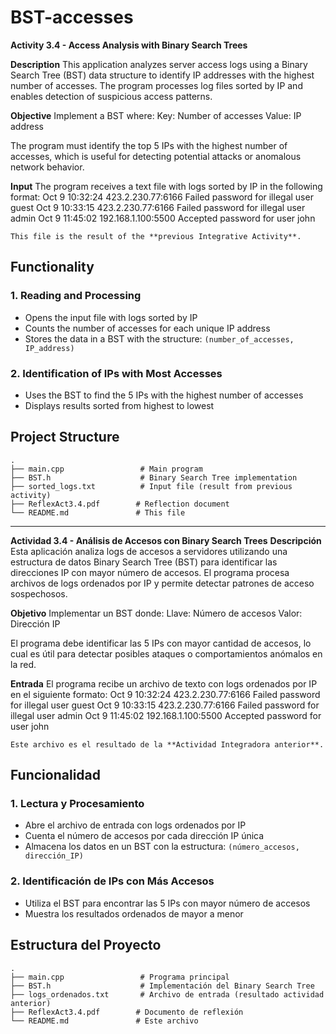 # BST-accesses
**Activity 3.4 - Access Analysis with Binary Search Trees**

**Description**
This application analyzes server access logs using a Binary Search Tree (BST) data structure to identify IP addresses with the highest number of accesses. The program processes log files sorted by IP and enables detection of suspicious access patterns.

**Objective**
Implement a BST where:
Key: Number of accesses
Value: IP address

The program must identify the top 5 IPs with the highest number of accesses, which is useful for detecting potential attacks or anomalous network behavior.

**Input**
The program receives a text file with logs sorted by IP in the following format:
Oct 9 10:32:24 423.2.230.77:6166 Failed password for illegal user guest
Oct 9 10:33:15 423.2.230.77:6166 Failed password for illegal user admin
Oct 9 11:45:02 192.168.1.100:5500 Accepted password for user john

```This file is the result of the **previous Integrative Activity**.```

## Functionality

### 1. Reading and Processing
- Opens the input file with logs sorted by IP
- Counts the number of accesses for each unique IP address
- Stores the data in a BST with the structure: `(number_of_accesses, IP_address)`

### 2. Identification of IPs with Most Accesses
- Uses the BST to find the 5 IPs with the highest number of accesses
- Displays results sorted from highest to lowest

## Project Structure
```
.
├── main.cpp                 # Main program
├── BST.h                    # Binary Search Tree implementation
├── sorted_logs.txt          # Input file (result from previous activity)
├── ReflexAct3.4.pdf        # Reflection document
└── README.md               # This file
```
------------------------------------------------------------------
**Actividad 3.4 - Análisis de Accesos con Binary Search Trees**
**Descripción**
Esta aplicación analiza logs de accesos a servidores utilizando una estructura de datos Binary Search Tree (BST) para identificar las direcciones IP con mayor número de accesos. El programa procesa archivos de logs ordenados por IP y permite detectar patrones de acceso sospechosos.

**Objetivo**
Implementar un BST donde:
Llave: Número de accesos
Valor: Dirección IP

El programa debe identificar las 5 IPs con mayor cantidad de accesos, lo cual es útil para detectar posibles ataques o comportamientos anómalos en la red.

**Entrada**
El programa recibe un archivo de texto con logs ordenados por IP en el siguiente formato:
Oct 9 10:32:24 423.2.230.77:6166 Failed password for illegal user guest
Oct 9 10:33:15 423.2.230.77:6166 Failed password for illegal user admin
Oct 9 11:45:02 192.168.1.100:5500 Accepted password for user john

```Este archivo es el resultado de la **Actividad Integradora anterior**.```

## Funcionalidad

### 1. Lectura y Procesamiento
- Abre el archivo de entrada con logs ordenados por IP
- Cuenta el número de accesos por cada dirección IP única
- Almacena los datos en un BST con la estructura: `(número_accesos, dirección_IP)`

### 2. Identificación de IPs con Más Accesos
- Utiliza el BST para encontrar las 5 IPs con mayor número de accesos
- Muestra los resultados ordenados de mayor a menor

## Estructura del Proyecto
```
.
├── main.cpp                 # Programa principal
├── BST.h                    # Implementación del Binary Search Tree
├── logs_ordenados.txt       # Archivo de entrada (resultado actividad anterior)
├── ReflexAct3.4.pdf        # Documento de reflexión
└── README.md               # Este archivo
